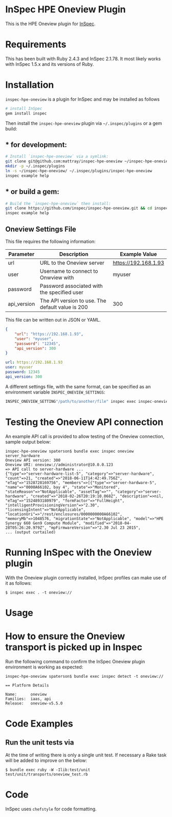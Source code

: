 # InSpec HPE Oneview Plugin

This is the HPE Oneview plugin for [InSpec](https://inspec.io).

# Requirements #

This has been built with Ruby 2.4.3 and InSpec 2.1.78. It most likely works with InSpec 1.5.x and its versions of Ruby.

# Installation #

`inspec-hpe-oneview` is a plugin for InSpec and may be installed as follows

```bash
# install InSpec
gem install inspec
```

Then install the `inspec-hpe-oneview` plugin via `~/.inspec/plugins` or a gem build:

## * for development: ##

```bash
# Install `inspec-hpe-oneview` via a symlink:
git clone git@github.com:mattray/inspec-hpe-oneview ~/inspec-hpe-oneview
mkdir -p ~/.inspec/plugins
ln -s ~/inspec-hpe-oneview/ ~/.inspec/plugins/inspec-hpe-oneview
inspec example help
```

## * or build a gem: ##

```bash
# Build the `inspec-hpe-oneview` then install:
git clone https://github.com/inspec/inspec-hpe-oneview.git && cd inspec-hpe-oneview && gem build *gemspec && gem install *gem
inspec example help
```

## Oneview Settings File

This file requires the following information:

| Parameter | Description | Example Value |
|---|---|---|
| url | URL to the Oneview server | https://192.168.1.93 |
| user | Username to connect to Onwview with | myuser |
| password | Password associated with the specified user |
| api_version | The API version to use. The default value is 200 | 300 |

This file can be written out in JSON or YAML.

```json
{
    "url": "https://192.168.1.93",
    "user": "myuser",
    "password": "12345",
    "api_version": 300
}
```

```yaml
url: https://192.168.1.93
user: myuser
password: 12345
api_version: 300
```

A different settings file, with the same format, can be specified as an environment variable `INSPEC_ONEVIEW_SETTINGS`:

```bash
INSPEC_ONEVIEW_SETTING"/path/to/another/file" inspec exec inspec-oneview
```

# Testing the Oneview API connection

An example API call is provided to allow testing of the Oneview connection, sample output below:

```
inspec-hpe-oneview spaterson$ bundle exec inspec oneview server_hardware
Oneview API version: 300
Oneview URI: oneview://administrator@10.0.0.123
=> API call to server-hardware ...
{"type"=>"server-hardware-list-5", "category"=>"server-hardware", "count"=>21, "created"=>"2018-06-11T14:42:49.756Z", "eTag"=>"1528728169756", "members"=>[{"type"=>"server-hardware-5", "name"=>"0000A66102, bay 4", "state"=>"Monitored", "stateReason"=>"NotApplicable", "assetTag"=>"", "category"=>"server-hardware", "created"=>"2018-02-26T20:19:10.068Z", "description"=>nil, "eTag"=>"1524893180979", "formFactor"=>"FullHeight", "intelligentProvisioningVersion"=>"2.30", "licensingIntent"=>"NotApplicable", "locationUri"=>"/rest/enclosures/0000000000A66102", "memoryMb"=>1048576, "migrationState"=>"NotApplicable", "model"=>"HPE Synergy 660 Gen9 Compute Module", "modified"=>"2018-04-28T05:26:20.979Z", "mpFirmwareVersion"=>"2.30 Jul 23 2015",
... (output curtailed)
```

# Running InSpec with the Oneview plugin

With the Oneview plugin correctly installed, InSpec profiles can make use of it as follows:
```
$ inspec exec . -t oneview://
```

# Usage #

# How to ensure the Oneview transport is picked up in Inspec

Run the following command to confirm the InSpec Oneview plugin environment is working as expected:

```
inspec-hpe-oneview spaterson$ bundle exec inspec detect -t oneview://

== Platform Details

Name:      oneview
Families:  iaas, api
Release:   oneview-v5.5.0
```

# Code Examples #

## Run the unit tests via ##

At the time of writing there is only a single unit test.  If necessary a Rake task will be added to improve on the below:
```
$ bundle exec ruby -W -Ilib:test/unit test/unit/transports/oneview_test.rb
```

# Code #

InSpec uses ```chefstyle``` for code formatting.
